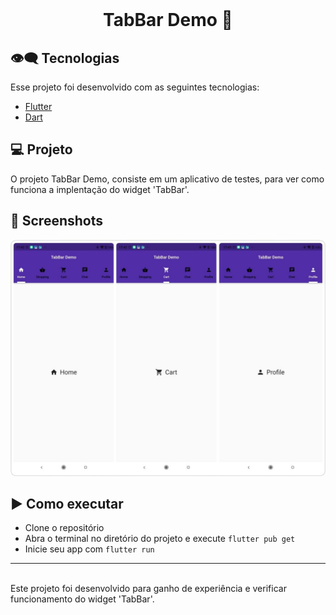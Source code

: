 <br>
<center>
<p align="center">
  <h1> TabBar Demo 📱 </h1>
</p></center>

## 👁‍🗨 Tecnologias

Esse projeto foi desenvolvido com as seguintes tecnologias:

- [Flutter](https://flutter.dev/)
- [Dart](https://dart.dev/)

## 💻 Projeto

O projeto TabBar Demo, consiste em um aplicativo de testes, para ver como funciona a implentação do widget 'TabBar'.

## 📱 Screenshots
<div>
  <img src="https://github.com/jhonathanqz/Tab_Bar/blob/master/screenshots/home1.jpg" width="600px" style="max-width:100%;" alt="imagem do projeto">
</div>

## ▶️ Como executar

- Clone o repositório
- Abra o terminal no diretório do projeto e execute `flutter pub get`
- Inicie seu app com `flutter run`

---
<br>
Este projeto foi desenvolvido para ganho de experiência e verificar funcionamento do widget 'TabBar'.
